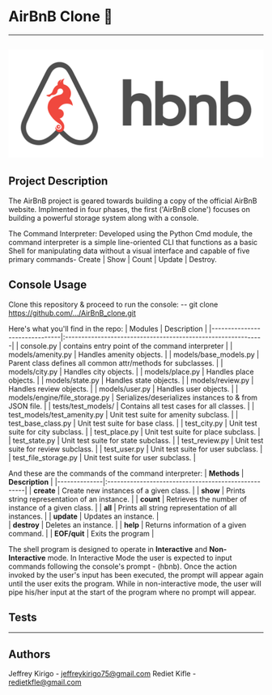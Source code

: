 # AirBnB Clone :house_with_garden:
---
![AirBnB Logo](/assets/AirBnB_logo.png "AirBnB Logo")
---
## Project Description
The AirBnB project is geared towards building a copy of the official AirBnB website.
Implmented in four phases, the first ('AirBnB clone') focuses on building a powerful 
storage system along with a console. 

The Command Interpreter:
Developed using the Python Cmd module, the command interpreter is a simple line-oriented
CLI that functions as a basic Shell for manipulating data without a visual interface and 
capable of five primary commands- Create | Show | Count | Update | Destroy.

## Console Usage
Clone this repository & proceed to run the console:
-- git clone https://github.com/.../AirBnB_clone.git

Here's what you'll find in the repo:
|           Modules             |                       Description                            |
|-------------------------------|:-------------------------------------------------------------|
| console.py                    | contains entry point of the command interpreter              |
| models/amenity.py             | Handles amenity objects.                                     |
| models/base_models.py         | Parent class defines all common attr/methods for subclasses. |
| models/city.py                | Handles city objects.                                        |
| models/place.py               | Handles place objects.                                       |
| models/state.py               | Handles state objects.                                       |
| models/review.py              | Handles review objects.                                      |
| models/user.py                | Handles user objects.                                        |
| models/engine/file_storage.py | Serializes/deserializes instances to & from JSON file.       |
| tests/test_models/            | Contains all test cases for all classes.                     |
| test_models/test_amenity.py   | Unit test suite for amenity subclass.                        |
| test_base_class.py            | Unit test suite for base class.                              |
| test_city.py                  | Unit test suite for city subclass.                           |
| test_place.py                 | Unit test suite for place subclass.                          |
| test_state.py                 | Unit test suite for state subclass.                          |
| test_review.py                | Unit test suite for review subclass.                         |
| test_user.py                  | Unit test suite for user subclass.                           |
| test_file_storage.py          | Unit test suite for user subclass.                           |

And these are the commands of the command interpreter:
|  **Methods** |          **Description**                            |
|--------------|:----------------------------------------------------|
| **create**   | Create new instances of a given class.              |
| **show**     | Prints string representation of an instance.        |
| **count**    | Retrieves the number of instance of a given class.  |
| **all**      | Prints all string representation of all instances.  | 
| **update**   | Updates an instance.                                |    
| **destroy**  | Deletes an instance.                                |
| **help**     | Returns information of a given command.             |
| **EOF/quit** | Exits the program                                   |

The shell program is designed to operate in **Interactive** and **Non-Interactive** mode. In Interactive
Mode the user is expected to input commands following the console's prompt - (hbnb). Once the action invoked
by the user's input has been executed, the prompt will appear again until the user exits the program. While
in non-interactive mode, the user will pipe his/her input at the start of the program where no prompt will appear.
## Tests
---
## Authors
Jeffrey Kirigo - jeffreykirigo75@gmail.com
Rediet Kifle - redietkfle@gmail.com

